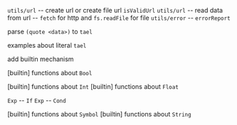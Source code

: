 `utils/url` -- create url or create file url
`isValidUrl`
`utils/url` -- read data from url -- `fetch` for http and `fs.readFile` for file
`utils/error` -- `errorReport`

parse `(quote <data>)` to `tael`

examples about literal `tael`

add builtin mechanism

[builtin] functions about `Bool`

[builtin] functions about `Int`
[builtin] functions about `Float`

`Exp` -- `If`
`Exp` -- `Cond`

[builtin] functions about `Symbol`
[builtin] functions about `String`

